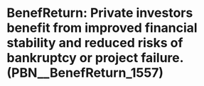 # BenefReturn: __Private investors benefit from improved financial stability and reduced risks of bankruptcy or project failure.__ (PBN__BenefReturn_1557)

